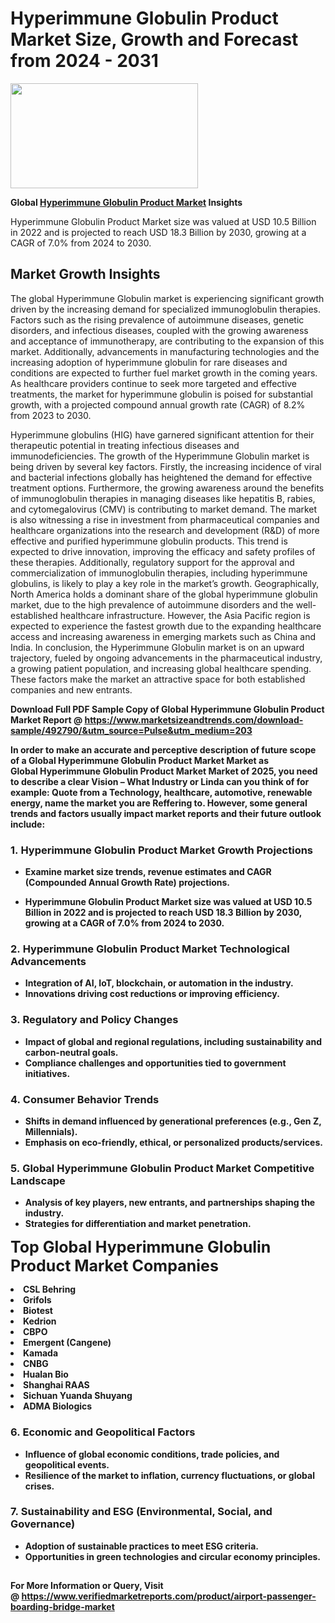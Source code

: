 <H1>Hyperimmune Globulin Product Market Size, Growth and Forecast from 2024 - 2031</H1><img class="aligncenter size-medium wp-image-584254" src="https://thirdeyenews.in/wp-content/uploads/2024/09/Global-Market-Research-300x168.jpeg" alt="" width="300" height="168" /><p><strong>Global&nbsp;<a href="https://www.marketsizeandtrends.com/download-sample/492790/&amp;utm_source=Pulse&amp;utm_medium=203">Hyperimmune Globulin Product Market</a> Insights</strong></p><p>Hyperimmune Globulin Product Market size was valued at USD 10.5 Billion in 2022 and is projected to reach USD 18.3 Billion by 2030, growing at a CAGR of 7.0% from 2024 to 2030.</p><p><h2>Market Growth Insights</h2> <p>The global Hyperimmune Globulin market is experiencing significant growth driven by the increasing demand for specialized immunoglobulin therapies. Factors such as the rising prevalence of autoimmune diseases, genetic disorders, and infectious diseases, coupled with the growing awareness and acceptance of immunotherapy, are contributing to the expansion of this market. Additionally, advancements in manufacturing technologies and the increasing adoption of hyperimmune globulin for rare diseases and conditions are expected to further fuel market growth in the coming years. As healthcare providers continue to seek more targeted and effective treatments, the market for hyperimmune globulin is poised for substantial growth, with a projected compound annual growth rate (CAGR) of 8.2% from 2023 to 2030.</p> <p><strong></strong></p> <p>Hyperimmune globulins (HIG) have garnered significant attention for their therapeutic potential in treating infectious diseases and immunodeficiencies. The growth of the Hyperimmune Globulin market is being driven by several key factors. Firstly, the increasing incidence of viral and bacterial infections globally has heightened the demand for effective treatment options. Furthermore, the growing awareness around the benefits of immunoglobulin therapies in managing diseases like hepatitis B, rabies, and cytomegalovirus (CMV) is contributing to market demand. The market is also witnessing a rise in investment from pharmaceutical companies and healthcare organizations into the research and development (R&D) of more effective and purified hyperimmune globulin products. This trend is expected to drive innovation, improving the efficacy and safety profiles of these therapies. Additionally, regulatory support for the approval and commercialization of immunoglobulin therapies, including hyperimmune globulins, is likely to play a key role in the market’s growth. Geographically, North America holds a dominant share of the global hyperimmune globulin market, due to the high prevalence of autoimmune disorders and the well-established healthcare infrastructure. However, the Asia Pacific region is expected to experience the fastest growth due to the expanding healthcare access and increasing awareness in emerging markets such as China and India. In conclusion, the Hyperimmune Globulin market is on an upward trajectory, fueled by ongoing advancements in the pharmaceutical industry, a growing patient population, and increasing global healthcare spending. These factors make the market an attractive space for both established companies and new entrants.</p> <p><strong></p><p><span class=""><strong>Download Full PDF Sample Copy of Global Hyperimmune Globulin Product Market Report</strong> @ <a href="https://www.marketsizeandtrends.com/download-sample/492790/&amp;utm_source=Pulse&amp;utm_medium=203" target="_blank">https://www.marketsizeandtrends.com/download-sample/492790/&amp;utm_source=Pulse&amp;utm_medium=203</a></span></p><p>In order to make an accurate and perceptive description of future scope of a Global&nbsp;Hyperimmune Globulin Product Market Market as Global&nbsp;Hyperimmune Globulin Product Market Market of 2025, you need to describe a clear Vision &ndash; What Industry or Linda can you think of for example: Quote from a Technology, healthcare, automotive, renewable energy, name the market you are Reffering to. However, some general trends and factors usually impact market reports and their future outlook include:</p><h3>1.&nbsp;<strong>Hyperimmune Globulin Product Market Growth Projections</strong></h3><ul><li>Examine market size trends, revenue estimates and CAGR (Compounded Annual Growth Rate) projections.</li><li><p>Hyperimmune Globulin Product Market size was valued at USD 10.5 Billion in 2022 and is projected to reach USD 18.3 Billion by 2030, growing at a CAGR of 7.0% from 2024 to 2030.</p></li></ul><h3>2.&nbsp;<strong>Hyperimmune Globulin Product Market Technological Advancements</strong></h3><ul><li>Integration of AI, IoT, blockchain, or automation in the industry.</li><li>Innovations driving cost reductions or improving efficiency.</li></ul><h3>3.&nbsp;<strong>Regulatory and Policy Changes</strong></h3><ul><li>Impact of global and regional regulations, including sustainability and carbon-neutral goals.</li><li>Compliance challenges and opportunities tied to government initiatives.</li></ul><h3>4.&nbsp;<strong>Consumer Behavior Trends</strong></h3><ul><li>Shifts in demand influenced by generational preferences (e.g., Gen Z, Millennials).</li><li>Emphasis on eco-friendly, ethical, or personalized products/services.</li></ul><h3>5.&nbsp;<strong>Global Hyperimmune Globulin Product Market Competitive Landscape</strong></h3><ul><li>Analysis of key players, new entrants, and partnerships shaping the industry.</li><li>Strategies for differentiation and market penetration.</li></ul><p data-pm-slice="1 1 []"><span style="color: inherit; font-family: inherit; font-size: 25px;">Top Global Hyperimmune Globulin Product Market Companies</span></p><div class="" data-test-id=""><p><li>CSL Behring</li><li> Grifols</li><li> Biotest</li><li> Kedrion</li><li> CBPO</li><li> Emergent (Cangene)</li><li> Kamada</li><li> CNBG</li><li> Hualan Bio</li><li> Shanghai RAAS</li><li> Sichuan Yuanda Shuyang</li><li> ADMA Biologics</li></p></div><h3>6.&nbsp;<strong>Economic and Geopolitical Factors</strong></h3><ul><li>Influence of global economic conditions, trade policies, and geopolitical events.</li><li>Resilience of the market to inflation, currency fluctuations, or global crises.</li></ul><h3>7.&nbsp;<strong>Sustainability and ESG (Environmental, Social, and Governance)</strong></h3><ul><li>Adoption of sustainable practices to meet ESG criteria.</li><li>Opportunities in green technologies and circular economy principles.</li></ul><h2><strong style="font-size: 14px;">For More Information or Query, Visit @&nbsp;</strong><a style="background-color: #ffffff; font-size: 14px;" href="https://www.marketsizeandtrends.com/report/hyperimmune-globulin-product-market/" target="_blank">https://www.verifiedmarketreports.com/product/airport-passenger-boarding-bridge-market</a></h2>
